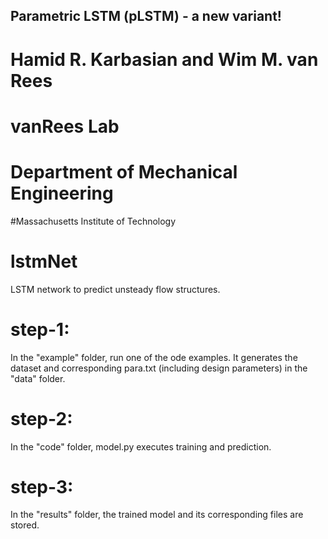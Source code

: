 ## Parametric LSTM (pLSTM) - a new variant!
# Hamid R. Karbasian and Wim M. van Rees
# vanRees Lab
# Department of Mechanical Engineering
#Massachusetts Institute of Technology

# lstmNet
LSTM network to predict unsteady flow structures.

# step-1:
In the "example" folder, run one of the ode examples. It generates the dataset and corresponding para.txt (including design parameters) in the "data" folder.

# step-2:
In the "code" folder, model.py executes training and prediction.

# step-3:
In the "results" folder, the trained model and its corresponding files are stored.
